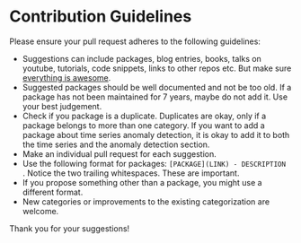# Contribution Guidelines

Please ensure your pull request adheres to the following guidelines:

- Suggestions can include packages, blog entries, books, talks on youtube, tutorials, code snippets, links to other repos etc. But make sure [everything is awesome](https://www.youtube.com/watch?v=9cQgQIMlwWw). 
- Suggested packages should be well documented and not be too old. If a package has not been maintained for 7 years, maybe do not add it. Use your best judgement. 
- Check if you package is a duplicate. Duplicates are okay, only if a package belongs to more than one category. If you want to add a package about time series anomaly detection, it is okay to add it to both the time series and the anomaly detection section. 
- Make an individual pull request for each suggestion.
- Use the following format for packages: `[PACKAGE](LINK) - DESCRIPTION  `. Notice the two trailing whitespaces. These are important.
- If you propose something other than a package, you might use a different format.
- New categories or improvements to the existing categorization are welcome.

Thank you for your suggestions!
